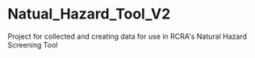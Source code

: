 # Natual_Hazard_Tool_V2
Project for collected and creating data for use in RCRA's Natural Hazard Screening Tool
